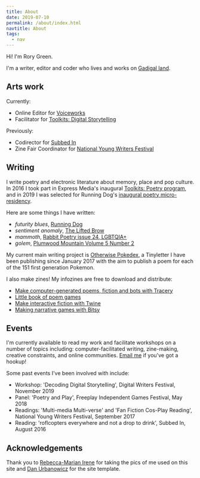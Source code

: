 ```yaml
---
title: About
date: 2019-07-10
permalink: /about/index.html
navtitle: About
tags:
  - nav
---
```

Hi! I'm Rory Green.

I'm a writer, editor and coder who lives and works on [Gadigal land](https://www.sydneybarani.com.au/sites/aboriginal-people-and-place/).

## Arts work

Currently:
- Online Editor for [Voiceworks](https://www.voiceworksmag.com.au/)
- Facilitator for [Toolkits: Digital Storytelling](https://expressmedia.org.au/programs/toolkits/toolkits-digital-storytelling/)

Previously:
- Codirector for [Subbed In](https://subbed.in/)
- Zine Fair Coordinator for [National Young Writers Festival](https://youngwritersfestival.org/)

## Writing

I write poetry and electronic literature about memory, place and pop culture. In 2016 I took part in Express Media's inaugural [Toolkits: Poetry program](https://expressmedia.org.au/news/introducing-the-poets-of-toolkits/), and in 2019 I was selected for Running Dog's [inaugural poetry micro-residency](http://rundog.art/news/announcing-running-dogs-inaugural-poetry-micro-residents/).

Here are some things I have written:
- *futurity blues*, [Running Dog](http://rundog.art/news/futurity-blues/)
- *sentiment anomaly*, [The Lifted Brow](https://www.theliftedbrow.com/liftedbrow/2020/1/12/pproujynrq3mc96e8kzw2ghuv08kz7)
- *mammoth*, [Rabbit Poetry issue 24, LGBTQIA+](http://rabbitpoetry.com/?product=rabbit-24-lgbtqia-within-australia)
- *golem*, [Plumwood Mountain Volume 5 Number 2](https://plumwoodmountain.com/golem/)

My current main writing project is [Otherwise Pokedex](https://tinyletter.com/otherwisepokedex), a Tinyletter I have been publishing since January 2017 with the aim to publish a poem for each of the 151 first generation Pokemon.

I also make zines! My infozines are free to download and distribute:
- [Make computer-generated poems, fiction and bots with Tracery](https://drive.google.com/open?id=1JGFwdwIIlpFUJd4rySR1XuFr5yGoQxhv)
- [Little book of poem games](https://drive.google.com/open?id=1F-c0ekqIv4OYX2Sj48nuTcmLzBvCXfmx)
- [Make interactive fiction with Twine](https://drive.google.com/open?id=1_3mKP2mtYezO1Vk1Ac2tFjmh12LbZrul)
- [Making narrative games with Bitsy](https://drive.google.com/open?id=1kHHyb0tYu7HlUpAXleTAHvMVC8kWIBB0)


## Events

I'm currently available to read my work and facilitate workshops on a number of topics including: computer-facilitated writing, zine-making, creative constraints, and online communities. [Email me](mailto:hi@rory.green) if you've got a hookup!

Some past events I've been involved with include:
- Workshop: 'Decoding Digital Storytelling', Digital Writers Festival, November 2019
- Panel: 'Poetry and Play', Freeplay Independent Games Festival, May 2018
- Readings: 'Multi-media Multi-verse' and 'Fan Fiction Cos-Play Reading', National Young Writers Festival, September 2017
- Reading: 'roflcopters everywhere and not a drop to drink', Subbed In, August 2016

## Acknowledgements

Thank you to [Rebecca-Marian Irene](https://www.rebeccamarianirene.com.au/) for taking the pics of me used on this site and [Dan Urbanowicz](https://www.danurbanowicz.com/) for the site template.
